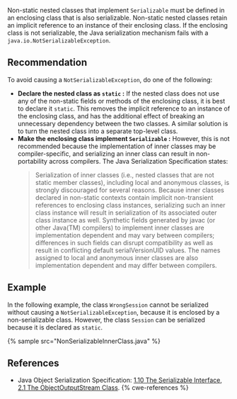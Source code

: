Non-static nested classes that implement `Serializable` must be defined in an enclosing class that is also serializable. Non-static nested classes retain an implicit reference to an instance of their enclosing class. If the enclosing class is not serializable, the Java serialization mechanism fails with a `java.io.NotSerializableException`.


## Recommendation
To avoid causing a `NotSerializableException`, do one of the following:

* **Declare the nested class as `static` :** If the nested class does not use any of the non-static fields or methods of the enclosing class, it is best to declare it `static`. This removes the implicit reference to an instance of the enclosing class, and has the additional effect of breaking an unnecessary dependency between the two classes. A similar solution is to turn the nested class into a separate top-level class.
* **Make the enclosing class implement `Serializable` :** However, this is not recommended because the implementation of inner classes may be compiler-specific, and serializing an inner class can result in non-portability across compilers. The Java Serialization Specification states: <blockquote><p> Serialization of inner classes (i.e., nested classes that are not static member classes), including local and anonymous classes, is strongly discouraged for several reasons. Because inner classes declared in non-static contexts contain implicit non-transient references to enclosing class instances, serializing such an inner class instance will result in serialization of its associated outer class instance as well. Synthetic fields generated by javac (or other Java(TM) compilers) to implement inner classes are implementation dependent and may vary between compilers; differences in such fields can disrupt compatibility as well as result in conflicting default serialVersionUID values. The names assigned to local and anonymous inner classes are also implementation dependent and may differ between compilers. </p> </blockquote>

## Example
In the following example, the class `WrongSession` cannot be serialized without causing a `NotSerializableException`, because it is enclosed by a non-serializable class. However, the class `Session` can be serialized because it is declared as `static`.

{% sample src="NonSerializableInnerClass.java" %}

## References
* Java Object Serialization Specification: [1.10 The Serializable Interface](https://docs.oracle.com/en/java/javase/11/docs/specs/serialization/serial-arch.html#the-serializable-interface), [2.1 The ObjectOutputStream Class](https://docs.oracle.com/en/java/javase/11/docs/specs/serialization/output.html#the-objectoutputstream-class).
{% cwe-references %}
